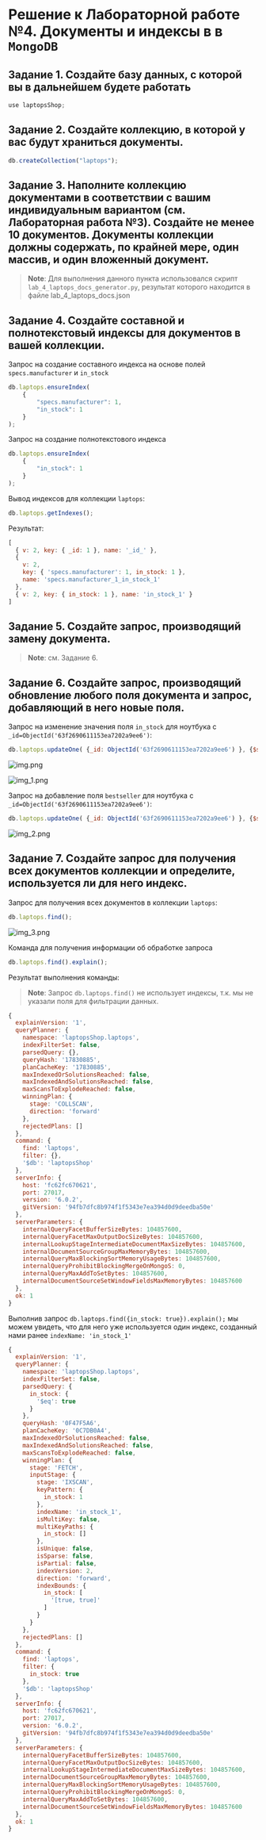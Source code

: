 # Решение к Лабораторной работе №4. Документы и индексы в в `MongoDB`

## Задание 1. Создайте базу данных, с которой вы в дальнейшем будете работать

```javascript
use laptopsShop;
```

## Задание 2. Создайте коллекцию, в которой у вас будут храниться документы.

```javascript
db.createCollection("laptops");
```

## Задание 3. Наполните коллекцию документами в соответствии с вашим индивидуальным вариантом (см. Лабораторная работа №3). Создайте не менее 10 документов. Документы коллекции должны содержать, по крайней мере, один массив, и один вложенный документ.

> **Note**: Для выполнения данного пункта использовался скрипт `lab_4_laptops_docs_generator.py`, результат которого находится в файле lab_4_laptops_docs.json

## Задание 4. Создайте составной и полнотекстовый индексы для документов в вашей коллекции.

Запрос на создание составного индекса на основе полей `specs.manufacturer` и `in_stock`

```javascript
db.laptops.ensureIndex(
    {
        "specs.manufacturer": 1,
        "in_stock": 1
    }
);
```

Запрос на создание полнотекстового индекса

```javascript
db.laptops.ensureIndex(
    {
        "in_stock": 1
    }
);
```

Вывод индексов для коллекции `laptops`:

```javascript
db.laptops.getIndexes();
```

Результат:

```javascript
[
  { v: 2, key: { _id: 1 }, name: '_id_' },
  {
    v: 2,
    key: { 'specs.manufacturer': 1, in_stock: 1 },
    name: 'specs.manufacturer_1_in_stock_1'
  },
  { v: 2, key: { in_stock: 1 }, name: 'in_stock_1' }
]
```

## Задание 5. Создайте запрос, производящий замену документа.

> **Note**: см. Задание 6.

## Задание 6. Создайте запрос, производящий обновление любого поля документа и запрос, добавляющий в него новые поля.

Запрос на изменение значения поля `in_stock` для ноутбука с `_id=ObjectId('63f2690611153ea7202a9ee6')`:

```javascript
db.laptops.updateOne( {_id: ObjectId('63f2690611153ea7202a9ee6') }, {$set: { in_stock: false} });
```

![img.png](../images/lab_4_screenshot_1.png)

![img_1.png](../images/lab_4_screenshot_2.png)

Запрос на добавление поля `bestseller` для ноутбука с `_id=ObjectId('63f2690611153ea7202a9ee6')`:

```javascript
db.laptops.updateOne( {_id: ObjectId('63f2690611153ea7202a9ee6') }, {$set: { bestseller: true} });
```

![img_2.png](../images/lab_4_screenshot_3.png)

## Задание 7. Создайте запрос для получения всех документов коллекции и определите, используется ли для него индекс.

Запрос для получения всех документов в коллекции `laptops`:

```javascript
db.laptops.find();
```

![img_3.png](../images/lab_4_screenshot_4.png)

Команда для получения информации об обработке запроса

```javascript
db.laptops.find().explain();
```

Результат выполнения команды:

> **Note**: Запрос `db.laptops.find()` не использует индексы, т.к. мы не указали поля для фильтрации данных.
```javascript
{
  explainVersion: '1',
  queryPlanner: {
    namespace: 'laptopsShop.laptops',
    indexFilterSet: false,
    parsedQuery: {},
    queryHash: '17830885',
    planCacheKey: '17830885',
    maxIndexedOrSolutionsReached: false,
    maxIndexedAndSolutionsReached: false,
    maxScansToExplodeReached: false,
    winningPlan: {
      stage: 'COLLSCAN',
      direction: 'forward'
    },
    rejectedPlans: []
  },
  command: {
    find: 'laptops',
    filter: {},
    '$db': 'laptopsShop'
  },
  serverInfo: {
    host: 'fc62fc670621',
    port: 27017,
    version: '6.0.2',
    gitVersion: '94fb7dfc8b974f1f5343e7ea394d0d9deedba50e'
  },
  serverParameters: {
    internalQueryFacetBufferSizeBytes: 104857600,
    internalQueryFacetMaxOutputDocSizeBytes: 104857600,
    internalLookupStageIntermediateDocumentMaxSizeBytes: 104857600,
    internalDocumentSourceGroupMaxMemoryBytes: 104857600,
    internalQueryMaxBlockingSortMemoryUsageBytes: 104857600,
    internalQueryProhibitBlockingMergeOnMongoS: 0,
    internalQueryMaxAddToSetBytes: 104857600,
    internalDocumentSourceSetWindowFieldsMaxMemoryBytes: 104857600
  },
  ok: 1
}
```

Выполнив запрос `db.laptops.find({in_stock: true}).explain();` мы можем увидеть, что для него уже используется один индекс, созданный нами ранее `indexName: 'in_stock_1'`


```javascript
{
  explainVersion: '1',
  queryPlanner: {
    namespace: 'laptopsShop.laptops',
    indexFilterSet: false,
    parsedQuery: {
      in_stock: {
        '$eq': true
      }
    },
    queryHash: '0F47F5A6',
    planCacheKey: '0C7DB0A4',
    maxIndexedOrSolutionsReached: false,
    maxIndexedAndSolutionsReached: false,
    maxScansToExplodeReached: false,
    winningPlan: {
      stage: 'FETCH',
      inputStage: {
        stage: 'IXSCAN',
        keyPattern: {
          in_stock: 1
        },
        indexName: 'in_stock_1',
        isMultiKey: false,
        multiKeyPaths: {
          in_stock: []
        },
        isUnique: false,
        isSparse: false,
        isPartial: false,
        indexVersion: 2,
        direction: 'forward',
        indexBounds: {
          in_stock: [
            '[true, true]'
          ]
        }
      }
    },
    rejectedPlans: []
  },
  command: {
    find: 'laptops',
    filter: {
      in_stock: true
    },
    '$db': 'laptopsShop'
  },
  serverInfo: {
    host: 'fc62fc670621',
    port: 27017,
    version: '6.0.2',
    gitVersion: '94fb7dfc8b974f1f5343e7ea394d0d9deedba50e'
  },
  serverParameters: {
    internalQueryFacetBufferSizeBytes: 104857600,
    internalQueryFacetMaxOutputDocSizeBytes: 104857600,
    internalLookupStageIntermediateDocumentMaxSizeBytes: 104857600,
    internalDocumentSourceGroupMaxMemoryBytes: 104857600,
    internalQueryMaxBlockingSortMemoryUsageBytes: 104857600,
    internalQueryProhibitBlockingMergeOnMongoS: 0,
    internalQueryMaxAddToSetBytes: 104857600,
    internalDocumentSourceSetWindowFieldsMaxMemoryBytes: 104857600
  },
  ok: 1
}
```